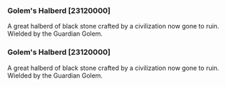 ### Golem's Halberd [23120000]

A great halberd of black stone crafted by a civilization now gone to ruin. Wielded by the Guardian Golem.### Golem's Halberd [23120000]

A great halberd of black stone crafted by a civilization now gone to ruin. Wielded by the Guardian Golem.